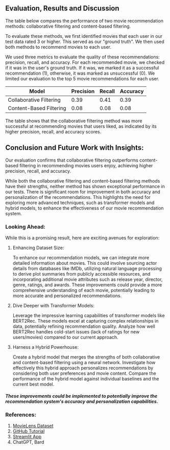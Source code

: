 
## Evaluation, Results and Discussion
The table below compares the performance of two movie recommendation methods: collaborative filtering and content-based filtering. 

To evaluate these methods, we first identified movies that each user in our test data rated 3 or higher. This served as our "ground truth". We then used both methods to recommend movies to each user. 

We used three metrics to evaluate the quality of these recommendations: precision, recall, and accuracy. For each recommended movie, we checked if it was in the user's ground truth. If it was, we marked it as a successful recommendation (1), otherwise, it was marked as unsuccessful (0). We limited our evaluation to the top 5 movie recommendations for each user.


| Model                 | Precision | Recall | Accuracy |
|-----------------------|-----------|--------|----------|
| Collaborative Filtering |    0.39   |  0.41  |   0.39   |
| Content-Based Filtering |    0.08   |  0.08  |   0.08   |


The table shows that the collaborative filtering method was more successful at recommending movies that users liked, as indicated by its higher precision, recall, and accuracy scores.

## Conclusion and Future Work with Insights:
Our evaluation confirms that collaborative filtering outperforms content-based filtering in recommending movies users enjoy, achieving higher precision, recall, and accuracy. 

While both the collaborative filtering and content-based filtering methods have their strengths, neither method has shown exceptional performance in our tests. There is significant room for improvement in both accuracy and personalization of the recommendations. This highlights the need for exploring more advanced techniques, such as transformer models and hybrid models, to enhance the effectiveness of our movie recommendation system.

### Looking Ahead:

While this is a promising result, here are exciting avenues for exploration:

1. Enhancing Dataset Size:

    To enhance our recommendation models, we can integrate more detailed information about movies. This could involve sourcing actor details from databases like IMDb, utilizing natural language processing to derive plot summaries from publicly accessible resources, and incorporating additional movie attributes such as release year, director, genre, ratings, and awards. These improvements could provide a more comprehensive understanding of each movie, potentially leading to more accurate and personalized recommendations.

1. Dive Deeper with Transformer Models:

    Leverage the impressive learning capabilities of transformer models like BERT2Rec. These models excel at capturing complex relationships in data, potentially refining recommendation quality.
    Analyze how well BERT2Rec handles cold-start issues (lack of ratings for new users/movies) compared to our current approach.
2. Harness a Hybrid Powerhouse:

    Create a hybrid model that merges the strengths of both collaborative and content-based filtering using a neural network.
    Investigate how effectively this hybrid approach personalizes recommendations by considering both user preferences and movie content.
    Compare the performance of the hybrid model against individual baselines and the current best model.




##### These improvements could be implemented to potentially improve the recommendation system's accuracy and personalization capabilities.

### References:
1. [MovieLens Dataset](https://grouplens.org/datasets/movielens/)
2. [GitHub Tutorial]('https://github.com/topspinj')
3. [Streamlit App]('https://github.com/vikramr22/moviesway-v2')
4. ChatGPT, Bard
